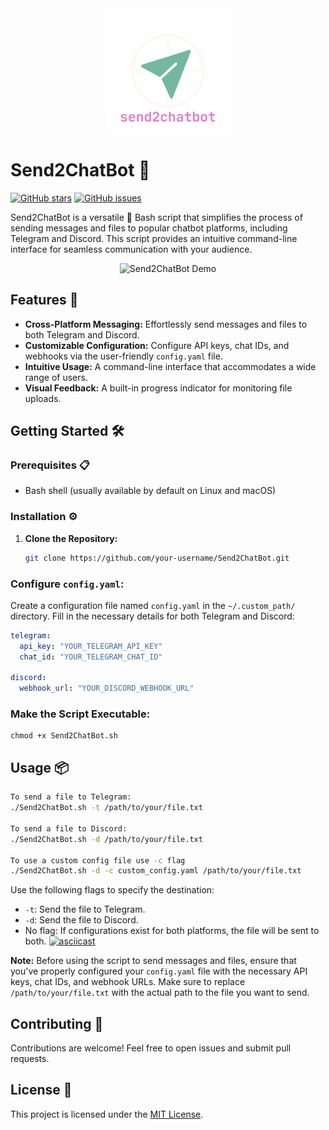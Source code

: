 <div align="center">
  <img src="assets/send2chatbot-logot.png" alt="Send2ChatBot Logo" width="200" height="200">
</div>

# Send2ChatBot 🤖

[![GitHub stars](https://img.shields.io/github/stars/4riful/Send2ChatBot)](https://github.com/4riful/Send2ChatBot/stargazers)
[![GitHub issues](https://img.shields.io/github/issues/4riful/Send2ChatBot)](https://github.com/4riful/Send2ChatBot/issues)

Send2ChatBot is a versatile 🌟 Bash script that simplifies the process of sending messages and files to popular chatbot platforms, including Telegram and Discord. This script provides an intuitive command-line interface for seamless communication with your audience.

<p align="center">
  <img src="assets/send2chatbot-demo.gif" alt="Send2ChatBot Demo" width="600">
</p>

## Features 🚀

- **Cross-Platform Messaging:** Effortlessly send messages and files to both Telegram and Discord.
- **Customizable Configuration:** Configure API keys, chat IDs, and webhooks via the user-friendly `config.yaml` file.
- **Intuitive Usage:** A command-line interface that accommodates a wide range of users.
- **Visual Feedback:** A built-in progress indicator for monitoring file uploads.

## Getting Started 🛠️

### Prerequisites 📋

- Bash shell (usually available by default on Linux and macOS)

### Installation ⚙️

1. **Clone the Repository:**

   ```bash
   git clone https://github.com/your-username/Send2ChatBot.git

  ### Configure `config.yaml`:

Create a configuration file named `config.yaml` in the `~/.custom_path/` directory. Fill in the necessary details for both Telegram and Discord:

```yaml
telegram:
  api_key: "YOUR_TELEGRAM_API_KEY"
  chat_id: "YOUR_TELEGRAM_CHAT_ID"

discord:
  webhook_url: "YOUR_DISCORD_WEBHOOK_URL"
```
### Make the Script Executable:
```
chmod +x Send2ChatBot.sh
```
## Usage 📦
```bash
To send a file to Telegram:
./Send2ChatBot.sh -t /path/to/your/file.txt

To send a file to Discord:
./Send2ChatBot.sh -d /path/to/your/file.txt

To use a custom config file use -c flag 
./Send2ChatBot.sh -d -c custom_config.yaml /path/to/your/file.txt
```

Use the following flags to specify the destination:

- `-t`: Send the file to Telegram.
- `-d`: Send the file to Discord.
- No flag: If configurations exist for both platforms, the file will be sent to both.
[![asciicast](https://asciinema.org/a/E4QrxzzJh0erpKEO0n3wyYZNX.svg)](https://asciinema.org/a/E4QrxzzJh0erpKEO0n3wyYZNX) 



**Note:** Before using the script to send messages and files, ensure that you've properly configured your `config.yaml` file with the necessary API keys, chat IDs, and webhook URLs. Make sure to replace `/path/to/your/file.txt` with the actual path to the file you want to send.

## Contributing 👥

Contributions are welcome! Feel free to open issues and submit pull requests.

## License 📄


This project is licensed under the [MIT License](LICENSE).

